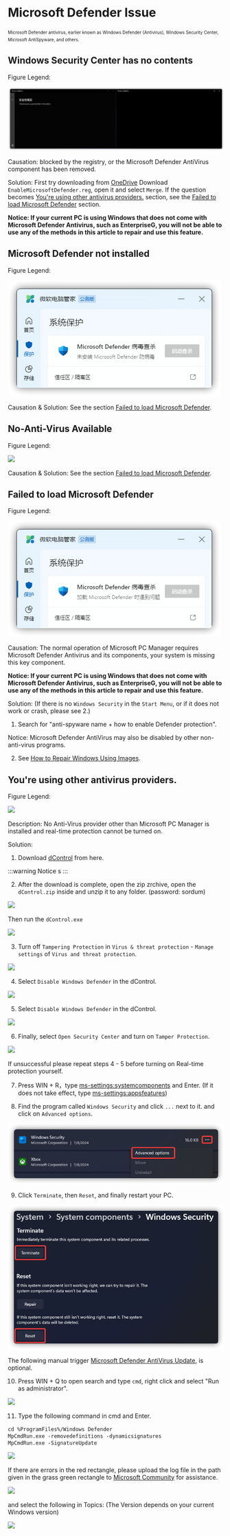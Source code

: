# Microsoft Defender Issue
<font size=1>Microsoft Defender antivirus, earlier known as Windows Defender (Antivirus), Windows Security Center, Microsoft AntiSpyware, and others.</font>

## Windows Security Center has no contents
Figure Legend:

![](../assets/problem-solving/MDA/Blank-MD.png)

Causation: blocked by the registry, or the Microsoft Defender AntiVirus component has been removed.

Solution: First try downloading from [OneDrive](https://gbcs6-my.sharepoint.com/:u:/g/personal/gucats_gbcs6_onmicrosoft_com/ES5ZszNQoXtOiueo9CpywpEB4rn3BmazwAUR41snZLcEaw?e=xvUewk) Download `EnableMicrosoftDefender.reg`, open it and select `Merge`. If the question becomes [You're using other antivirus providers.](#you-re-using-other-antivirus-providers) section, see the [Failed to load Microsoft Defender](#failed-to-load-microsoft-defender) section.

**Notice: If your current PC is using Windows that does not come with Microsoft Defender Antivirus, such as EnterpriseG, you will not be able to use any of the methods in this article to repair and use this feature.**

## Microsoft Defender not installed
Figure Legend:

![](../assets/problem-solving/MDA/MD-unable-to-load/MD-not-installed.png)

Causation & Solution: See the section [Failed to load Microsoft Defender](#failed-to-load-microsoft-defender).

## No-Anti-Virus Available
Figure Legend:

![](../assets/problem-solving/MDA/MD-unable-to-load/no-anti-virus-available.png)

Causation & Solution: See the section [Failed to load Microsoft Defender](#failed-to-load-microsoft-defender).

## Failed to load Microsoft Defender
Figure Legend:

![](../assets/problem-solving/MDA/MD-unable-to-load/failed-to-load-MD.png)

Causation: The normal operation of Microsoft PC Manager requires Microsoft Defender Antivirus and its components, your system is missing this key component.

**Notice: If your current PC is using Windows that does not come with Microsoft Defender Antivirus, such as EnterpriseG, you will not be able to use any of the methods in this article to repair and use this feature.**

Solution: (If there is no `Windows Security` in the `Start Menu`, or if it does not work or crash, please see 2.)

1. Search for "anti-spyware name + how to enable Defender protection".

Notice: Microsoft Defender AntiVirus may also be disabled by other non-anti-virus programs.

2. See [How to Repair Windows Using Images](#image-repair).

## You're using other antivirus providers.
Figure Legend:

![](../assets/problem-solving/MDA/other-anti-virus-being-used/other-anti-virus-being-used.png)

Description: No Anti-Virus provider other than Microsoft PC Manager is installed and real-time protection cannot be turned on.

Solution:

1. Download [dControl](https://www.sordum.org/files/downloads.php?st-defender-control) from here.

:::warning Notice
s
:::

2. After the download is complete, open the zip zrchive, open the `dControl.zip` inside and unzip it to any folder. (password: sordum)

![](../assets/problem-solving/MDA/other-anti-virus-being-used/unzip-dControl.png)

Then run the `dControl.exe`

![](../assets/problem-solving/MDA/other-anti-virus-being-used/dControl-program.png)

3. Turn off `Tampering Protection` in `Virus & threat protection` - `Manage settings` of `Virus and threat protection`.

![](../assets/problem-solving/MDA/other-anti-virus-being-used/close-protection.png)

4. Select `Disable Windows Defender` in the dControl.

![](../assets/problem-solving/MDA/other-anti-virus-being-used/disable-Windows-Defender.png)

5. Select `Disable Windows Defender` in the dControl.

![](../assets/problem-solving/MDA/other-anti-virus-being-used/enable-Windows-Defender.png)

6. Finally, select `Open Security Center` and turn on `Tamper Protection`.

![](../assets/problem-solving/MDA/other-anti-virus-being-used/enable-protection.png)

If unsuccessful please repeat steps 4 - 5 before turning on Real-time protection yourself.

7. Press WIN + R，type [ms-settings:systemcomponents](ms-settings:systemcomponents) and Enter. (If it does not take effect, type [ms-settings:appsfeatures](ms-settings:appsfeatures))

8. Find the program called `Windows Security` and click `...` next to it. and click on `Advanced options`.

![](../assets/problem-solving/MDA/other-anti-virus-being-used/advanced-options.png)

9. Click `Terminate`, then `Reset`, and finally restart your PC.

![](../assets/problem-solving/MDA/other-anti-virus-being-used/stop-and-reset.png)

The following manual trigger [Microsoft Defender AntiVirus Update](https://go.microsoft.com/fwlink/?LinkID=121721&arch=x64), is optional.

10. Press WIN + Q to open search and type `cmd`, right click and select "Run as administrator".

![](../assets/problem-solving/MDA/other-anti-virus-being-used/run-cmd.png)

11. Type the following command in cmd and Enter.

```CMD
cd %ProgramFiles%/Windows Defender
MpCmdRun.exe -removedefinitions -dynamicsignatures
MpCmdRun.exe -SignatureUpdate
```

![](../assets/problem-solving/MDA/other-anti-virus-being-used/update-MD-version.png)

If there are errors in the red rectangle, please upload the log file in the path given in the grass green rectangle to [Microsoft Community](https://answers.microsoft.com/en-us/newthread) for assistance.

![](../assets/problem-solving/MDA/other-anti-virus-being-used/updating-errors.png)

and select the following in Topics: (The Version depends on your current Windows version)

![](../assets/problem-solving/MDA/other-anti-virus-being-used/select-type.png)
